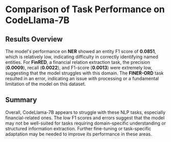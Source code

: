 # Comparison of Task Performance on CodeLlama-7B

## Results Overview
The model's performance on **NER** showed an entity F1 score of **0.0851**, which is relatively low, indicating difficulty in correctly identifying named entities. For **FinRED**, a financial relation extraction task, the precision (**0.0009**), recall (**0.0022**), and F1-score (**0.0013**) were extremely low, suggesting that the model struggles with this domain. The **FINER-ORD** task resulted in an error, indicating an issue with processing or a fundamental limitation of the model on this dataset.

## Summary
Overall, CodeLlama-7B appears to struggle with these NLP tasks, especially financial-related ones. The low F1 scores and errors suggest that the model may not be well-suited for tasks requiring domain-specific understanding or structured information extraction. Further fine-tuning or task-specific adaptation may be needed to improve its performance in these areas.


